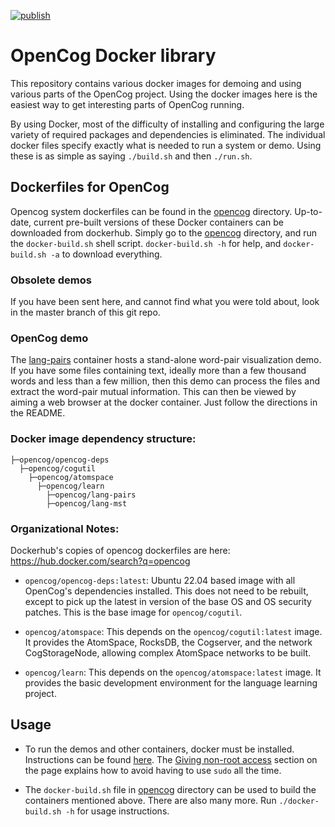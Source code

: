 [![publish](https://github.com/opencog/docker/actions/workflows/publish-images.yml/badge.svg)](https://github.com/opencog/docker/actions)

# OpenCog Docker library
This repository contains various docker images for demoing and using
various parts of the OpenCog project. Using the docker images here is
the easiest way to get interesting parts of OpenCog running.

By using Docker, most of the difficulty of installing and configuring
the large variety of required packages and dependencies is eliminated.
The individual docker files specify exactly what is needed to run a
system or demo.  Using these is as simple as saying `./build.sh` and
then `./run.sh`.

## Dockerfiles for OpenCog
Opencog system dockerfiles can be found in the [opencog](opencog)
directory. Up-to-date, current pre-built versions of these Docker
containers can be downloaded from dockerhub. Simply go to the
[opencog](opencog) directory, and run the `docker-build.sh` shell
script. `docker-build.sh -h` for help, and `docker-build.sh -a`
to download everything.

### Obsolete demos
If you have been sent here, and cannot find what you were told about,
look in the master branch of this git repo.

### OpenCog demo
The [lang-pairs](opencog/lang-pairs) container hosts a stand-alone
word-pair visualization demo. If you have some files containing
text, ideally more than a few thousand words and less than a few
million, then this demo can process the files and extract the
word-pair mutual information. This can then be viewed by aiming
a web browser at the docker container. Just follow the directions
in the README.

### Docker image dependency structure:

    ├─opencog/opencog-deps
      ├─opencog/cogutil
        ├─opencog/atomspace
          ├─opencog/learn
            ├─opencog/lang-pairs
            ├─opencog/lang-mst

### Organizational Notes:
Dockerhub's copies of opencog dockerfiles are here:
https://hub.docker.com/search?q=opencog

* `opencog/opencog-deps:latest`: Ubuntu 22.04 based image with all
   OpenCog's dependencies installed. This does not need to be rebuilt,
   except to pick up the latest in version of the base OS and OS security
   patches. This is the base image for `opencog/cogutil`.

* `opencog/atomspace`: This depends on the `opencog/cogutil:latest`
  image. It provides the AtomSpace, RocksDB, the Cogserver, and the
  network CogStorageNode, allowing complex AtomSpace networks to
  be built.

* `opencog/learn`: This depends on the `opencog/atomspace:latest`
  image. It provides the basic development environment for the
  language learning project.

## Usage
* To run the demos and other containers, docker must be installed.
  Instructions can be found [here](https://docs.docker.com/installation/).
  The [Giving non-root access](https://docs.docker.com/installation/ubuntulinux/#giving-non-root-access)
  section on the page explains how to avoid having to use `sudo` all the time.

* The `docker-build.sh` file in [opencog](opencog) directory can be used
  to build the containers mentioned above. There are also many more.
  Run `./docker-build.sh -h` for usage instructions.
